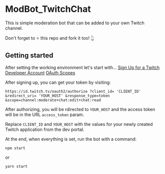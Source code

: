 # ModBot_TwitchChat

This is simple moderation bot that can be added to your own Twitch channel.

Don't forget to ⭐ this repo and fork it too! 👆

## Getting started

After setting the working environment let's start with...
[Sign Up for a Twitch Developer Account](https://dev.twitch.tv/console)
[OAuth Scopes](https://dev.twitch.tv/docs/authentication#scopes)

After signing up, you can get your token by visiting:

`
    https://id.twitch.tv/oauth2/authorize
    ?client_id= 'CLIENT_ID'
    &redirect_uri= 'YOUR_HOST'
    &response_type=token
    &scope=channel:moderate+chat:edit+chat:read
`

After authorizing, you will be rdirected to `YOUR_HOST` and the access token will be in the URL `access_token` param.

Replace `CLIENT_ID` and `YOUR_HOST` with the values for your newly created Twitch application from the dev portal.

At the end, when everything is set, run the bot with a command:

`npm start`

or

`yarn start`
